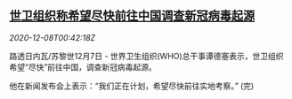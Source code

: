 <!--1607390595000-->
[世卫组织称希望尽快前往中国调查新冠病毒起源](https://cn.reuters.com/article/who-china-covid-investigation-1208-idCNKBS28I042)
------

<div><i>2020-12-08T00:42:18Z</i></div><p>路透日内瓦/苏黎世12月7日 - 世界卫生组织(WHO)总干事谭德塞表示，世卫组织希望“尽快”前往中国，调查新冠病毒起源。</p><p>他在新闻发布会上表示：“我们正在计划，希望尽快前往实地考察。” (完)</p>
